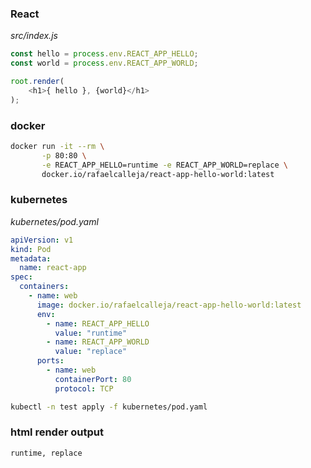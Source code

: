 ### React
_src/index.js_
```js
const hello = process.env.REACT_APP_HELLO;
const world = process.env.REACT_APP_WORLD;

root.render(
    <h1>{ hello }, {world}</h1>
);
```

### docker

```bash
docker run -it --rm \
       -p 80:80 \
       -e REACT_APP_HELLO=runtime -e REACT_APP_WORLD=replace \
       docker.io/rafaelcalleja/react-app-hello-world:latest
```

### kubernetes

_kubernetes/pod.yaml_
```yaml
apiVersion: v1
kind: Pod
metadata:
  name: react-app
spec:
  containers:
    - name: web
      image: docker.io/rafaelcalleja/react-app-hello-world:latest
      env:
        - name: REACT_APP_HELLO
          value: "runtime"
        - name: REACT_APP_WORLD
          value: "replace"
      ports:
        - name: web
          containerPort: 80
          protocol: TCP 
```

```bash
kubectl -n test apply -f kubernetes/pod.yaml 
```

### html render output

```
runtime, replace
```
